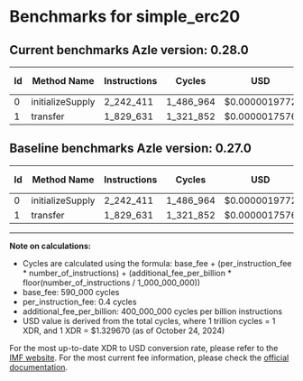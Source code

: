 # Benchmarks for simple_erc20

## Current benchmarks Azle version: 0.28.0

| Id  | Method Name      | Instructions | Cycles    | USD           | USD/Million Calls | Change                     |
| --- | ---------------- | ------------ | --------- | ------------- | ----------------- | -------------------------- |
| 0   | initializeSupply | 2_242_411    | 1_486_964 | $0.0000019772 | $1.97             | <font color="red">0</font> |
| 1   | transfer         | 1_829_631    | 1_321_852 | $0.0000017576 | $1.75             | <font color="red">0</font> |

## Baseline benchmarks Azle version: 0.27.0

| Id  | Method Name      | Instructions | Cycles    | USD           | USD/Million Calls |
| --- | ---------------- | ------------ | --------- | ------------- | ----------------- |
| 0   | initializeSupply | 2_242_411    | 1_486_964 | $0.0000019772 | $1.97             |
| 1   | transfer         | 1_829_631    | 1_321_852 | $0.0000017576 | $1.75             |

---

**Note on calculations:**

- Cycles are calculated using the formula: base_fee + (per_instruction_fee \* number_of_instructions) + (additional_fee_per_billion \* floor(number_of_instructions / 1_000_000_000))
- base_fee: 590_000 cycles
- per_instruction_fee: 0.4 cycles
- additional_fee_per_billion: 400_000_000 cycles per billion instructions
- USD value is derived from the total cycles, where 1 trillion cycles = 1 XDR, and 1 XDR = $1.329670 (as of October 24, 2024)

For the most up-to-date XDR to USD conversion rate, please refer to the [IMF website](https://www.imf.org/external/np/fin/data/rms_sdrv.aspx).
For the most current fee information, please check the [official documentation](https://internetcomputer.org/docs/current/developer-docs/gas-cost#execution).
